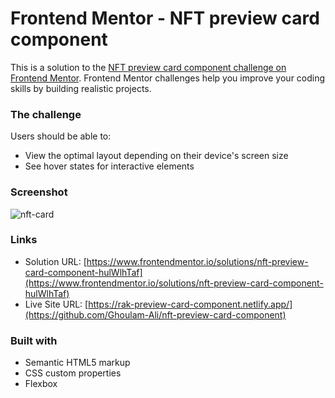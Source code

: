 # Frontend Mentor - NFT preview card component

This is a solution to the [NFT preview card component challenge on Frontend Mentor](https://www.frontendmentor.io/challenges/nft-preview-card-component-SbdUL_w0U). Frontend Mentor challenges help you improve your coding skills by building realistic projects.

### The challenge

Users should be able to:

- View the optimal layout depending on their device's screen size
- See hover states for interactive elements

### Screenshot

![nft-card](https://user-images.githubusercontent.com/79658534/153713721-9d68e7f0-6f20-4534-97d2-7f7059a1978b.png)


### Links

- Solution URL: [https://www.frontendmentor.io/solutions/nft-preview-card-component-hulWlhTaf](https://www.frontendmentor.io/solutions/nft-preview-card-component-hulWlhTaf)
- Live Site URL: [https://rak-preview-card-component.netlify.app/](https://github.com/Ghoulam-Ali/nft-preview-card-component)


### Built with

- Semantic HTML5 markup
- CSS custom properties
- Flexbox
